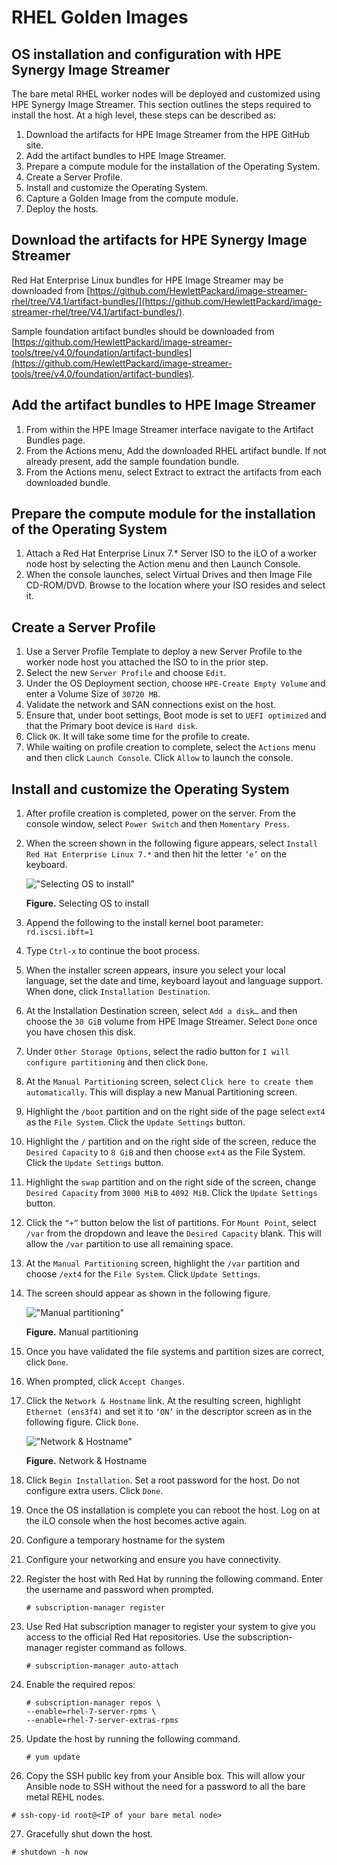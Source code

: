 # RHEL Golden Images



## OS installation and configuration with HPE Synergy Image Streamer

The bare metal RHEL worker nodes will be deployed and customized using HPE Synergy Image Streamer. This section outlines the steps required to install the
host. At a high level, these steps can be described as:

1. Download the artifacts for HPE Image Streamer from the HPE GitHub site.
2. Add the artifact bundles to HPE Image Streamer.
3. Prepare a compute module for the installation of the Operating System.
4. Create a Server Profile.
5. Install and customize the Operating System.
6. Capture a Golden Image from the compute module.
7. Deploy the hosts.


## Download the artifacts for HPE Synergy Image Streamer

Red Hat Enterprise Linux bundles for HPE Image Streamer may be downloaded from 
[https://github.com/HewlettPackard/image-streamer-rhel/tree/V4.1/artifact-bundles/](https://github.com/HewlettPackard/image-streamer-rhel/tree/V4.1/artifact-bundles/).

Sample foundation artifact bundles should be downloaded from
[https://github.com/HewlettPackard/image-streamer-tools/tree/v4.0/foundation/artifact-bundles](https://github.com/HewlettPackard/image-streamer-tools/tree/v4.0/foundation/artifact-bundles). 



## Add the artifact bundles to HPE Image Streamer

1. From within the HPE Image Streamer interface navigate to the Artifact Bundles page.
2. From the Actions menu, Add the downloaded RHEL artifact bundle. If not already present, add the sample foundation bundle.
3. From the Actions menu, select Extract to extract the artifacts from each downloaded bundle.

## Prepare the compute module for the installation of the Operating System

1. Attach a Red Hat Enterprise Linux 7.* Server ISO to the iLO of a worker node host by selecting the Action menu and then Launch Console.
2. When the console launches, select Virtual Drives and then Image File CD-ROM/DVD. Browse to the location where your ISO resides and select
it.

## Create a Server Profile
1. Use a Server Profile Template  to deploy a new Server Profile to the worker node host you attached the ISO to in the
prior step.
2. Select the new `Server Profile` and choose `Edit`.
3. Under the OS Deployment section, choose `HPE-Create Empty Volume` and enter a Volume Size of `30720 MB`.
4. Validate the network and SAN connections exist on the host.
5. Ensure that, under boot settings,  Boot mode is set to `UEFI optimized` and that the Primary boot device is `Hard disk`.
6. Click `OK`. It will take some time for the profile to create.
7. While waiting on profile creation to complete, select the `Actions` menu and then click `Launch Console`. Click `Allow` to launch the console.

## Install and customize the Operating System
1. After profile creation is completed, power on the server. From the console window, select `Power Switch` and then `Momentary Press`.
2. When the screen shown in the following figure appears, select `Install Red Hat Enterprise Linux 7.*` and then hit the letter `‘e’` on the keyboard.

    ![ "Selecting OS to install"][media-bm-rhel-boot-params]

    **Figure.** Selecting OS to install

3. Append the following to the install kernel boot parameter: `rd.iscsi.ibft=1`
4. Type `Ctrl-x` to continue the boot process.
5. When the installer screen appears, insure you select your local language, set the date and time, 
keyboard layout and language support. When done, click `Installation Destination`.
6. At the Installation Destination screen, select `Add a disk…` and then choose the `30 GiB` volume from HPE Image Streamer. Select 
`Done` once you have chosen this disk.
7. Under `Other Storage Options`, select the radio button for `I will configure partitioning` and then click `Done`.
8. At the `Manual Partitioning` screen, select `Click here to create them automatically`. This will display a new Manual Partitioning screen.
9. Highlight the `/boot` partition and on the right side of the page select `ext4` as the `File System`. Click the `Update Settings` button.
10. Highlight the `/` partition and on the right side of the screen, reduce the `Desired Capacity` to `8 GiB` and then choose `ext4` as the File System. Click the `Update Settings` button.
11. Highlight the `swap` partition and on the right side of the screen, change `Desired Capacity` from `3000 MiB` to `4092 MiB`. 
Click the `Update Settings` button.
12. Click the `“+”` button below the list of partitions. For `Mount Point`, select `/var` from the dropdown and 
leave the `Desired Capacity` blank. This will allow the `/var` partition to use all remaining space.
13. At the `Manual Partitioning` screen, highlight the `/var` partition and choose `/ext4` for the `File System`. Click `Update Settings`.
14. The screen should appear as shown in the following figure.

    ![ "Manual partitioning"][media-bm-rhel-customizing-disk-partitions]

    **Figure.** Manual partitioning

15. Once you have validated the file systems and partition sizes are correct, click `Done`.
16. When prompted, click `Accept Changes`.
17. Click the `Network & Hostname` link. At the resulting screen, highlight `Ethernet (ens3f4)` and set it to `‘ON’` in the descriptor screen as in the following figure. Click `Done`.

    ![ "Network & Hostname"][media-bm-rhel-network-hostname]

    **Figure.** Network & Hostname

18. Click `Begin Installation`. Set a root password for the host. Do not configure extra users. Click `Done`.
19. Once the OS installation is complete you can reboot the host. Log on at the iLO console when the host becomes active again.
20. Configure a temporary hostname for the system
21. Configure your networking and ensure you have connectivity.
22. Register the host with Red Hat by running the following command. Enter the username and password when prompted.
    ```
    # subscription-manager register
    ```
23. Use Red Hat subscription manager to register your system to give you access to the official Red Hat repositories. Use the subscription-manager register command as follows.
    ``` 
    # subscription-manager auto-attach 
    ```
24. Enable the required repos:
    ```
    # subscription-manager repos \
    --enable=rhel-7-server-rpms \
    --enable=rhel-7-server-extras-rpms 
    ```
25. Update the host by running the following command.
    ```
    # yum update
    ```


26. Copy the SSH public key from your Ansible box. This will allow your Ansible node to SSH without the need for a password to all the bare metal REHL nodes.

```
# ssh-copy-id root@<IP of your bare metal node>
```

27. Gracefully shut down the host.
```
# shutdown -h now
```

[media-bm-rhel-boot-params]:<../media/bm-rhel-boot-params.png>     
[media-bm-rhel-customizing-disk-partitions]:<../media/bm-rhel-customizing-disk-partitions.png>   
[media-bm-rhel-network-hostname]:<../media/bm-rhel-network-hostname.png>  


